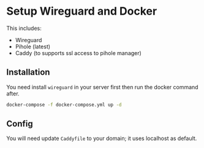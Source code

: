 # Setup Wireguard and Docker

This includes:

- Wireguard
- Pihole (latest)
- Caddy (to supports ssl access to pihole manager)

## Installation

You need install `wireguard` in your server first then run the docker command after.

```bash
docker-compose -f docker-compose.yml up -d
```

## Config

You will need update `Caddyfile` to your domain; it uses localhost as default.
